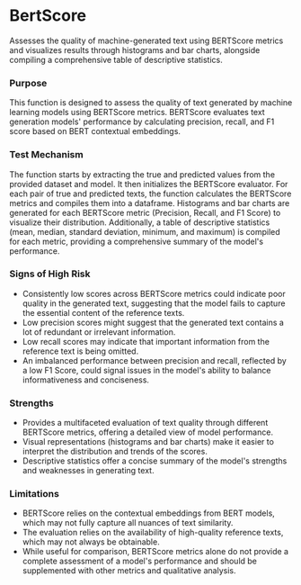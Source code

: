 # BertScore

Assesses the quality of machine-generated text using BERTScore metrics and visualizes results through histograms
and bar charts, alongside compiling a comprehensive table of descriptive statistics.

### Purpose

This function is designed to assess the quality of text generated by machine learning models using BERTScore
metrics. BERTScore evaluates text generation models' performance by calculating precision, recall, and F1 score
based on BERT contextual embeddings.

### Test Mechanism

The function starts by extracting the true and predicted values from the provided dataset and model. It then
initializes the BERTScore evaluator. For each pair of true and predicted texts, the function calculates the
BERTScore metrics and compiles them into a dataframe. Histograms and bar charts are generated for each BERTScore
metric (Precision, Recall, and F1 Score) to visualize their distribution. Additionally, a table of descriptive
statistics (mean, median, standard deviation, minimum, and maximum) is compiled for each metric, providing a
comprehensive summary of the model's performance.

### Signs of High Risk

- Consistently low scores across BERTScore metrics could indicate poor quality in the generated text, suggesting
that the model fails to capture the essential content of the reference texts.
- Low precision scores might suggest that the generated text contains a lot of redundant or irrelevant information.
- Low recall scores may indicate that important information from the reference text is being omitted.
- An imbalanced performance between precision and recall, reflected by a low F1 Score, could signal issues in the
model's ability to balance informativeness and conciseness.

### Strengths

- Provides a multifaceted evaluation of text quality through different BERTScore metrics, offering a detailed view
of model performance.
- Visual representations (histograms and bar charts) make it easier to interpret the distribution and trends of the
scores.
- Descriptive statistics offer a concise summary of the model's strengths and weaknesses in generating text.

### Limitations

- BERTScore relies on the contextual embeddings from BERT models, which may not fully capture all nuances of text
similarity.
- The evaluation relies on the availability of high-quality reference texts, which may not always be obtainable.
- While useful for comparison, BERTScore metrics alone do not provide a complete assessment of a model's
performance and should be supplemented with other metrics and qualitative analysis.